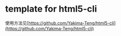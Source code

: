 # template for html5-cli

使用方法见[https://github.com/Yakima-Teng/html5-cli](https://github.com/Yakima-Teng/html5-cli)
